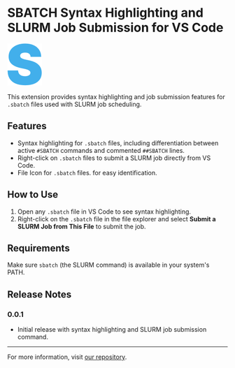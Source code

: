 # SBATCH Syntax Highlighting and SLURM Job Submission for VS Code
![Icon](./icon.png)


This extension provides syntax highlighting and job submission features for `.sbatch` files used with SLURM job scheduling.

## Features

- Syntax highlighting for `.sbatch` files, including differentiation between active `#SBATCH` commands and commented `##SBATCH` lines.
- Right-click on `.sbatch` files to submit a SLURM job directly from VS Code.
- File Icon for `.sbatch` files. for easy identification.

## How to Use

1. Open any `.sbatch` file in VS Code to see syntax highlighting.
2. Right-click on the `.sbatch` file in the file explorer and select **Submit a SLURM Job from This File** to submit the job.

## Requirements

Make sure `sbatch` (the SLURM command) is available in your system's PATH.

## Release Notes

### 0.0.1
- Initial release with syntax highlighting and SLURM job submission command.

---

For more information, visit [our repository](https://github.com/ephi052/VS-Code-SBATCH-Syntax-Highlighting).
